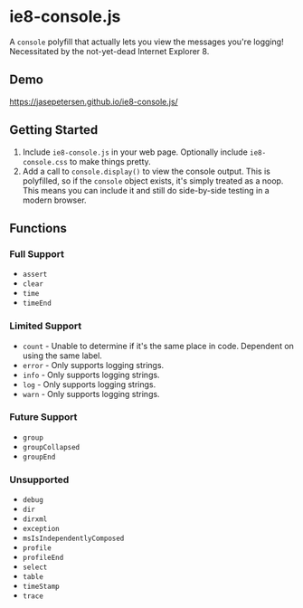 # ie8-console.js

A `console` polyfill that actually lets you view the messages you're logging!  Necessitated by the not-yet-dead Internet Explorer 8.

## Demo
https://jasepetersen.github.io/ie8-console.js/

## Getting Started
1. Include `ie8-console.js` in your web page.  Optionally include `ie8-console.css` to make things pretty.
2. Add a call to `console.display()` to view the console output.  This is polyfilled, so if the `console` object exists, it's simply treated as a noop.  This means you can include it and still do side-by-side testing in a modern browser.

## Functions

### Full Support

  * `assert`
  * `clear`
  * `time`
  * `timeEnd`

### Limited Support

  * `count` - Unable to determine if it's the same place in code.  Dependent on using the same label.
  * `error` - Only supports logging strings.
  * `info` - Only supports logging strings.
  * `log` - Only supports logging strings.
  * `warn` - Only supports logging strings.

### Future Support

  * `group`
  * `groupCollapsed`
  * `groupEnd`

### Unsupported

  * `debug`
  * `dir`
  * `dirxml`
  * `exception`
  * `msIsIndependentlyComposed`
  * `profile`
  * `profileEnd`
  * `select`
  * `table`
  * `timeStamp`
  * `trace`